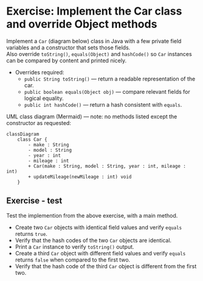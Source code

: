 # Exercise: Implement the Car class and override Object methods

Implement a `Car` (diagram below) class in Java with a few private field variables and a constructor that sets those fields.\
Also override `toString()`, `equals(Object)` and `hashCode()` so `Car` instances can be compared by content and printed nicely.

- Overrides required:
  - `public String toString()` — return a readable representation of the car.
  - `public boolean equals(Object obj)` — compare relevant fields for logical equality.
  - `public int hashCode()` — return a hash consistent with `equals`.




UML class diagram (Mermaid) — note: no methods listed except the constructor as requested:

```mermaid
classDiagram
    class Car {
        - make : String
        - model : String
        - year : int
        - mileage : int
        + Car(make : String, model : String, year : int, mileage : int)
        + updateMileage(newMileage : int) void
    }
```

## Exercise - test

Test the implemention from the above exercise, with a main method.

- Create two `Car` objects with identical field values and verify `equals` returns `true`.
- Verify that the hash codes of the two `Car` objects are identical.
- Print a `Car` instance to verify `toString()` output.
- Create a third `Car` object with different field values and verify `equals` returns `false` when compared to the first two.
- Verify that the hash code of the third `Car` object is different from the first two.
